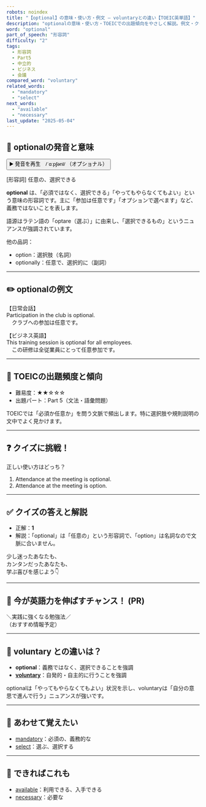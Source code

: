 ```yaml
---
robots: noindex
title: "【optional】の意味・使い方・例文 ― voluntaryとの違い【TOEIC英単語】"
description: "optionalの意味・使い方・TOEICでの出題傾向をやさしく解説。例文・クイズ付きでvoluntaryとの違いもわかりやすく学べます。"
word: "optional"
part_of_speech: "形容詞"
difficulty: "2"
tags:
  - 形容詞
  - Part5
  - 中立的
  - ビジネス
  - 会議
compared_word: "voluntary"
related_words:
  - "mandatory"
  - "select"
next_words:
  - "available"
  - "necessary"
last_update: "2025-05-04"
---
```


## 🔰 optionalの発音と意味

<button class="play-audio" onclick="playTTS('optional')">
  <span class="play-audio-main">
    ▶️ 発音を再生　/ˈɑːpʃənl/
  </span>
  <span class="play-audio-sub">
    （オプショナル）
  </span>
</button>

[形容詞] 任意の、選択できる

**optional** は、「必須ではなく、選択できる」「やってもやらなくてもよい」という意味の形容詞です。主に「参加は任意です」「オプションで選べます」など、義務ではないことを表します。

語源はラテン語の「optare（選ぶ）」に由来し、「選択できるもの」というニュアンスが強調されています。

他の品詞：  
- option：選択肢（名詞）
- optionally：任意で、選択的に（副詞）

---

## ✏️ optionalの例文

【日常会話】  
Participation in the club is optional.  
　クラブへの参加は任意です。

【ビジネス英語】  
This training session is optional for all employees.  
　この研修は全従業員にとって任意参加です。

---

## 🎯 TOEICの出題頻度と傾向

- 難易度：★★☆☆☆
- 出題パート：Part 5（文法・語彙問題）

TOEICでは「必須か任意か」を問う文脈で頻出します。特に選択肢や規則説明の文中でよく見かけます。

---

## ❓ クイズに挑戦！

正しい使い方はどっち？

1. Attendance at the meeting is optional.  
2. Attendance at the meeting is option.

---

## ✅ クイズの答えと解説

- 正解：**1**
- 解説：「optional」は「任意の」という形容詞で、「option」は名詞なので文脈に合いません。

少し迷ったあなたも、  
カンタンだったあなたも、  
学ぶ喜びを感じよう👇️

---

## 🚀 今が英語力を伸ばすチャンス！ (PR)

<div class="info-center">
＼実践に強くなる勉強法／<br>  
（おすすめ情報予定）
</div>

---

## 🤔  voluntary との違いは？

- **optional**：義務ではなく、選択できることを強調
- **[voluntary](/word/voluntary/)**：自発的・自主的に行うことを強調

optionalは「やってもやらなくてもよい」状況を示し、voluntaryは「自分の意思で進んで行う」ニュアンスが強いです。

---

## 🧩 あわせて覚えたい

- [mandatory](/word/mandatory/)：必須の、義務的な
- [select](/word/select/)：選ぶ、選択する

---

## 📖 できればこれも

- [available](/word/available/)：利用できる、入手できる
- [necessary](/word/necessary/)：必要な

<!-- cvid: aid32_bid46 -->
